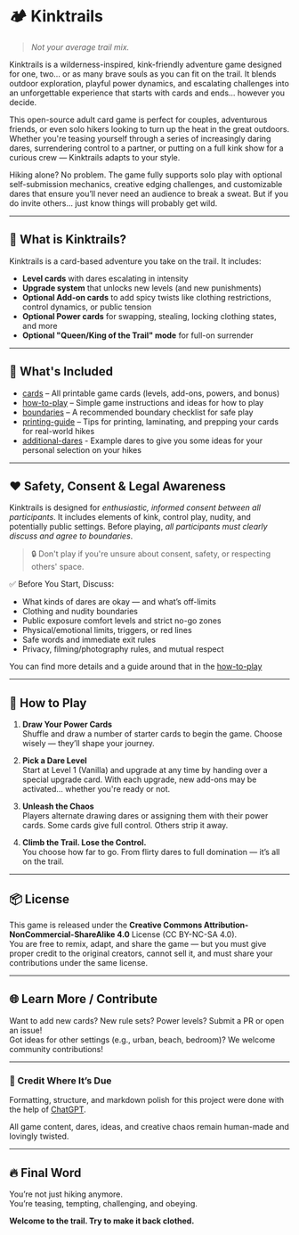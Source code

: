 # 🏕️ Kinktrails

> *Not your average trail mix.*

Kinktrails is a wilderness-inspired, kink-friendly adventure game designed for one, two… or as many brave souls as you can fit on the trail. It blends outdoor exploration, playful power dynamics, and escalating challenges into an unforgettable experience that starts with cards and ends... however you decide.

This open-source adult card game is perfect for couples, adventurous friends, or even solo hikers looking to turn up the heat in the great outdoors. Whether you're teasing yourself through a series of increasingly daring dares, surrendering control to a partner, or putting on a full kink show for a curious crew — Kinktrails adapts to your style.

Hiking alone? No problem. The game fully supports solo play with optional self-submission mechanics, creative edging challenges, and customizable dares that ensure you’ll never need an audience to break a sweat. But if you do invite others... just know things will probably get wild.

---

## 🌲 What is Kinktrails?

Kinktrails is a card-based adventure you take on the trail. It includes:

- **Level cards** with dares escalating in intensity
- **Upgrade system** that unlocks new levels (and new punishments)
- **Optional Add-on cards** to add spicy twists like clothing restrictions, control dynamics, or public tension
- **Optional Power cards** for swapping, stealing, locking clothing states, and more
- **Optional "Queen/King of the Trail" mode** for full-on surrender

---

## 🎒 What's Included

- [cards](cards) – All printable game cards (levels, add-ons, powers, and bonus)
- [how-to-play](how-to-play.md) – Simple game instructions and ideas for how to play
- [boundaries](boundaries.md) – A recommended boundary checklist for safe play
- [printing-guide](printing-guide.md) – Tips for printing, laminating, and prepping your cards for real-world hikes
- [additional-dares](additional-dares.md) - Example dares to give you some ideas for your personal selection on your hikes

---

## ❤️ Safety, Consent & Legal Awareness

Kinktrails is designed for *enthusiastic, informed consent between all participants*. It includes elements of kink, control play, nudity, and potentially public settings. Before playing, *all participants must clearly discuss and agree to boundaries*.

> 🔒 Don't play if you're unsure about consent, safety, or respecting others' space.

✅ Before You Start, Discuss:
- What kinds of dares are okay — and what’s off-limits
- Clothing and nudity boundaries
- Public exposure comfort levels and strict no-go zones
- Physical/emotional limits, triggers, or red lines
- Safe words and immediate exit rules
- Privacy, filming/photography rules, and mutual respect

You can find more details and a guide around that in the [how-to-play](how-to-play.md)

---

## 🔧 How to Play

1. **Draw Your Power Cards**  
   Shuffle and draw a number of starter cards to begin the game. Choose wisely — they’ll shape your journey.

2. **Pick a Dare Level**  
   Start at Level 1 (Vanilla) and upgrade at any time by handing over a special upgrade card. With each upgrade, new add-ons may be activated... whether you're ready or not.

3. **Unleash the Chaos**  
   Players alternate drawing dares or assigning them with their power cards. Some cards give full control. Others strip it away.

4. **Climb the Trail. Lose the Control.**  
   You choose how far to go. From flirty dares to full domination — it’s all on the trail.

---

## 📦 License

This game is released under the **Creative Commons Attribution-NonCommercial-ShareAlike 4.0** License (CC BY-NC-SA 4.0).  
You are free to remix, adapt, and share the game — but you must give proper credit to the original creators, cannot sell it, and must share your contributions under the same license.

---

## 🌐 Learn More / Contribute

Want to add new cards? New rule sets? Power levels? Submit a PR or open an issue!  
Got ideas for other settings (e.g., urban, beach, bedroom)? We welcome community contributions!

---

### 📝 Credit Where It’s Due

Formatting, structure, and markdown polish for this project were done with the help of [ChatGPT](https://openai.com/chatgpt).

All game content, dares, ideas, and creative chaos remain human-made and lovingly twisted.


---

## 🔥 Final Word

You’re not just hiking anymore.  
You’re teasing, tempting, challenging, and obeying.

**Welcome to the trail. Try to make it back clothed.**